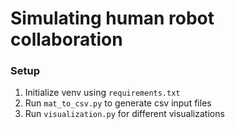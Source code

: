 # Simulating human robot collaboration

### Setup
1) Initialize venv using `requirements.txt`
2) Run `mat_to_csv.py` to generate csv input files
3) Run `visualization.py` for different visualizations

